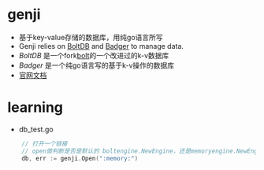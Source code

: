 # genji
-   基于key-value存储的数据库，用纯go语言所写
-    Genji relies on [BoltDB](https://github.com/etcd-io/bbolt.git) and [Badger](https://github.com/dgraph-io/badger.git) to manage data.
-   *BoltDB* 是一个fork[bolt](https://github.com/boltdb/bolt.git)的一个改进过的k-v数据库
-   *Badger* 是一个纯go语言写的基于k-v操作的数据库
-   [官网文档](https://genji.dev/docs/genji-sql/)


# learning
- db_test.go
```go
    // 打开一个链接  
    // open做判断是否是默认的 boltengine.NewEngine，还是memoryengine.NewEngine
    db, err := genji.Open(":memory:") 
    


```